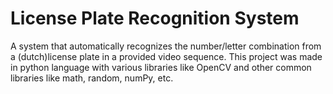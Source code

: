 # License Plate Recognition System
 A system that automatically recognizes the number/letter combination from a (dutch)license plate in a provided video sequence. This project was made in python language with various libraries like OpenCV and other common libraries like math, random, numPy, etc. 
